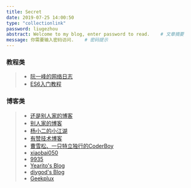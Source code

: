 ```yaml
---
title: Secret
date: 2019-07-25 14:00:50
type: "collectionlink"
password: liugezhou
abstract: Welcome to my blog, enter password to read.    # 文章摘要
message: 你需要输入密码访问.    # 密码提示
---
```

### 教程类
> + [阮一峰的网络日志](http://www.ruanyifeng.com/blog/)
> + [ES6入门教程](http://es6.ruanyifeng.com/)

### 博客类
> + [还是别人家的博客](http://www.astarblog.cn/)
> + [别人家的博客](https://www.hojun.cn/)
> + [杨小二的小江湖](http://www.yangxiaoer.net/)
> + [有赞技术博客](https://tech.youzan.com/)
> + [曹雪松、一只特立独行的CoderBoy](https://sevencho.github.io/)
> + [xiaobai050](https://zhangnai.xin/2018/11/11/hexo-theme-upgrade/)
> + [9935](https://hooray.github.io/)
> + [Yearito's Blog](http://yearito.cn/posts/hexo-advanced-settings.html)
> + [diygod's Blog](https://diygod.me/)
> + [Geekplux](https://geekplux.com/)